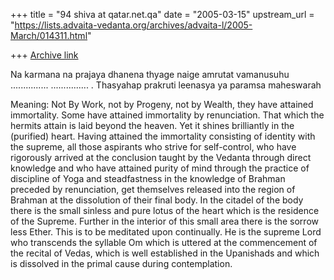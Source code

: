 +++
title = "94 shiva at qatar.net.qa"
date = "2005-03-15"
upstream_url = "https://lists.advaita-vedanta.org/archives/advaita-l/2005-March/014311.html"

+++
[Archive link](https://lists.advaita-vedanta.org/archives/advaita-l/2005-March/014311.html)

Na karmana na prajaya dhanena thyage naige amrutat vamanusuhu
...............
...............
.
Thasyahap prakruti leenasya ya paramsa maheswarah

Meaning:
Not By Work, not by Progeny, not by Wealth, they have attained immortality. Some have attained immortality by renunciation. That which the hermits attain is laid beyond the heaven. Yet it shines brilliantly in the (purified) heart.
Having attained the immortality consisting of identity with the supreme, all those aspirants who strive for self-control, who have rigorously arrived at the conclusion taught by the Vedanta through direct knowledge and who have attained purity of mind through the practice of discipline of Yoga and steadfastness in the knowledge of Brahman preceded by renunciation, get themselves released into the region of Brahman at the dissolution of their final body.
In the citadel of the body there is the small sinless and pure lotus of the heart which is the residence of the Supreme. Further in the interior of this small area there is the sorrow less Ether. This is to be meditated upon continually.
He is the supreme Lord who transcends the syllable Om which is uttered at the commencement of the recital of Vedas, which is well established in the Upanishads and which is dissolved in the primal cause during contemplation.


